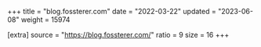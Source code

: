 +++
title = "blog.fossterer.com"
date = "2022-03-22"
updated = "2023-06-08"
weight = 15974

[extra]
source = "https://blog.fossterer.com/"
ratio = 9
size = 16
+++
